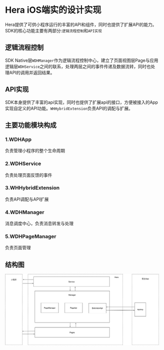 # Hera iOS端实的设计实现

Hera提供了可供小程序运行的丰富的API和组件，同时也提供了扩展API的能力。SDK的核心功能主要有两部分:`逻辑流程控制`和`API实现`

## 逻辑流程控制
SDK Native层`WDHManager`作为逻辑流程控制中心，建立了页面视图层Page与应用逻辑层`WDHService`之间的联系，处理两层之间的事件传递及数据流转，同时也处理API的调用并返回结果。

## API实现
SDK本身提供了丰富的api实现，同时也提供了扩展api的接口，方便被接入的App实现自定义的API功能。`WHHybridExtension`负责API的调配与扩展。

## 主要功能模块构成
### 1.WDHApp
负责管理小程序的整个生命周期

### 2.WDHService
负责处理页面反馈的事件

### 3.WHHybridExtension
负责API调配与API扩展

### 4.WDHManager
消息调度中心，负责消息转发与处理

### 5.WDHPageManager
负责页面管理

## 结构图

![](assets/impl-detail/结构图.jpg)
